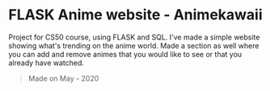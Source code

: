 # FLASK Anime website - Animekawaii

Project for CS50 course, using FLASK and SQL.
I've made a simple website showing what's trending on the anime world. 
Made a section as well where you can add and remove animes that you would like to see or that you already have watched.

> Made on May - 2020
